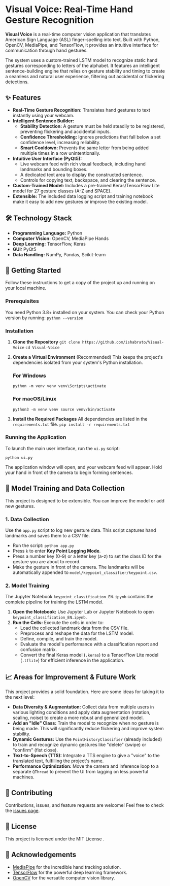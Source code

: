 # Visual Voice: Real-Time Hand Gesture Recognition

<!-- <p align="center">
  <img src="https://user-images.githubusercontent.com/11394142/142749416-563d7b87-4340-4246-814a-25f02c634b07.gif" alt="Visual Voice Demo" width="700">
</p> -->

**Visual Voice** is a real-time computer vision application that translates American Sign Language (ASL) finger-spelling into text. Built with Python, OpenCV, MediaPipe, and TensorFlow, it provides an intuitive interface for communication through hand gestures.

The system uses a custom-trained LSTM model to recognize static hand gestures corresponding to letters of the alphabet. It features an intelligent sentence-building engine that relies on gesture stability and timing to create a seamless and natural user experience, filtering out accidental or flickering detections.

## ✨ Features

- **Real-Time Gesture Recognition:** Translates hand gestures to text instantly using your webcam.
- **Intelligent Sentence Builder:**
  - **Stability Detection:** A gesture must be held steadily to be registered, preventing flickering and accidental inputs.
  - **Confidence Thresholding:** Ignores predictions that fall below a set confidence level, increasing reliability.
  - **Smart Cooldown:** Prevents the same letter from being added multiple times in a row unintentionally.
- **Intuitive User Interface (PyQt5):**
  - Live webcam feed with rich visual feedback, including hand landmarks and bounding boxes.
  - A dedicated text area to display the constructed sentence.
  - Controls for copying text, backspace, and clearing the sentence.
- **Custom-Trained Model:** Includes a pre-trained Keras/TensorFlow Lite model for 27 gesture classes (A-Z and SPACE).
- **Extensible:** The included data logging script and training notebook make it easy to add new gestures or improve the existing model.

## 🛠️ Technology Stack

- **Programming Language:** Python
- **Computer Vision:** OpenCV, MediaPipe Hands
- **Deep Learning:** TensorFlow, Keras
- **GUI:** PyQt5
- **Data Handling:** NumPy, Pandas, Scikit-learn

## 🚀 Getting Started

Follow these instructions to get a copy of the project up and running on your local machine.

### Prerequisites

You need Python 3.8+ installed on your system. You can check your Python version by running:
`python --version `

### Installation

1. **Clone the Repository**
   `git clone https://github.com/ishabrato/Visual-Voice`
   `cd Visual-Voice`
2. **Create a Virtual Environment** (Recommended)
   This keeps the project's dependencies isolated from your system's Python installation.

   ### For Windows

   `python -m venv venv venv\Scripts\activate `

   ### For macOS/Linux

   `python3 -m venv venv source venv/bin/activate `
3. **Install the Required Packages**
   All dependencies are listed in the `requirements.txt` file.
   `pip install -r requirements.txt `

### Running the Application

To launch the main user interface, run the `ui.py` script:

`python ui.py `

The application window will open, and your webcam feed will appear. Hold your hand in front of the camera to begin forming sentences.

<!-- <p align="center">
  <img src="https://user-images.githubusercontent.com/11394142/142749420-449e79cf-382a-4467-96a2-51c68f158529.png" alt="Visual Voice UI" width="700">
</p> -->

## 🧠 Model Training and Data Collection

This project is designed to be extensible. You can improve the model or add new gestures.

### 1. Data Collection

Use the `app.py` script to log new gesture data. This script captures hand landmarks and saves them to a CSV file.

- Run the script: `python app.py`
- Press `k` to enter **Key Point Logging Mode**.
- Press a number key (0-9) or a letter key (a-z) to set the class ID for the gesture you are about to record.
- Make the gesture in front of the camera. The landmarks will be automatically appended to `model/keypoint_classifier/keypoint.csv`.

### 2. Model Training

The Jupyter Notebook `keypoint_classification_EN.ipynb` contains the complete pipeline for training the LSTM model.

1. **Open the Notebook:** Use Jupyter Lab or Jupyter Notebook to open `keypoint_classification_EN.ipynb`.
2. **Run the Cells:** Execute the cells in order to:
   - Load the collected landmark data from the CSV file.
   - Preprocess and reshape the data for the LSTM model.
   - Define, compile, and train the model.
   - Evaluate the model's performance with a classification report and confusion matrix.
   - Convert the final Keras model (`.keras`) to a TensorFlow Lite model (`.tflite`) for efficient inference in the application.

## 📈 Areas for Improvement & Future Work

This project provides a solid foundation. Here are some ideas for taking it to the next level:

- **Data Diversity & Augmentation:** Collect data from multiple users in various lighting conditions and apply data augmentation (rotation, scaling, noise) to create a more robust and generalized model.
- **Add an "Idle" Class:** Train the model to recognize when no gesture is being made. This will significantly reduce flickering and improve system stability.
- **Dynamic Gestures:** Use the `PointHistoryClassifier` (already included) to train and recognize dynamic gestures like "delete" (swipe) or "confirm" (fist close).
- **Text-to-Speech (TTS):** Integrate a TTS engine to give a "voice" to the translated text, fulfilling the project's name.
- **Performance Optimization:** Move the camera and inference loop to a separate `QThread` to prevent the UI from lagging on less powerful machines.

## 🤝 Contributing

Contributions, issues, and feature requests are welcome! Feel free to check the [issues page](https://github.com/YOUR_USERNAME/hand-gesture-recognition/issues).

## 📄 License

This project is licensed under the MIT License .

## 🙏 Acknowledgements

- [MediaPipe](https://mediapipe.dev/) for the incredible hand tracking solution.
- [TensorFlow](https://www.tensorflow.org/) for the powerful deep learning framework.
- [OpenCV](https://opencv.org/) for the versatile computer vision library.
